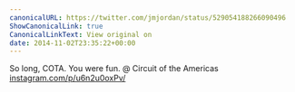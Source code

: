 ```yaml
---
canonicalURL: https://twitter.com/jmjordan/status/529054188266090496
ShowCanonicalLink: true
CanonicalLinkText: View original on
date: 2014-11-02T23:35:22+00:00
---
```

So long, COTA. You were fun. @ Circuit of the Americas [instagram.com/p/u6n2u0oxPv/](http://instagram.com/p/u6n2u0oxPv/)